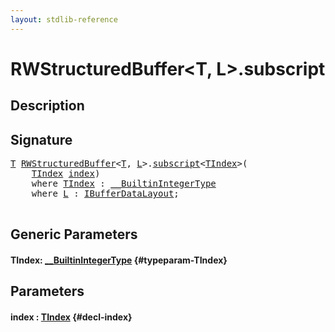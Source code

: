 ```yaml
---
layout: stdlib-reference
---
```


# RWStructuredBuffer\<T, L\>\.subscript

## Description





## Signature 

<pre>
<a href="/stdlib-reference/types/rwstructuredbuffer-012c/index#typeparam-T" class="code_type">T</a> <a href="/stdlib-reference/types/rwstructuredbuffer-012c/index" class="code_type">RWStructuredBuffer</a>&lt;<a href="/stdlib-reference/types/rwstructuredbuffer-012c/index#typeparam-T" class="code_type">T</a>, <a href="/stdlib-reference/types/rwstructuredbuffer-012c/index#typeparam-L" class="code_type">L</a>&gt;.<a href="/stdlib-reference/types/rwstructuredbuffer-012c/subscript">subscript</a>&lt;<a href="/stdlib-reference/types/rwstructuredbuffer-012c/subscript#typeparam-TIndex" class="code_type">TIndex</a>&gt;(
    <a href="/stdlib-reference/types/rwstructuredbuffer-012c/subscript#typeparam-TIndex" class="code_type">TIndex</a> <a href="/stdlib-reference/types/rwstructuredbuffer-012c/subscript#decl-index" class="code_param">index</a>)
    <span class='code_keyword'>where</span> <a href="/stdlib-reference/types/rwstructuredbuffer-012c/subscript#typeparam-TIndex" class="code_type">TIndex</a> : <a href="/stdlib-reference/interfaces/builtinintegertype-0129g/index" class="code_type">__BuiltinIntegerType</a>
    <span class='code_keyword'>where</span> <a href="/stdlib-reference/types/rwstructuredbuffer-012c/index#typeparam-L" class="code_type">L</a> : <a href="/stdlib-reference/interfaces/ibufferdatalayout-017b/index" class="code_type">IBufferDataLayout</a>;

</pre>

## Generic Parameters

#### TIndex: [\_\_BuiltinIntegerType](/stdlib-reference/interfaces/builtinintegertype-0129g/index) {#typeparam-TIndex}

## Parameters

#### index  : [TIndex](/stdlib-reference/types/rwstructuredbuffer-012c/subscript#typeparam-TIndex) {#decl-index}

